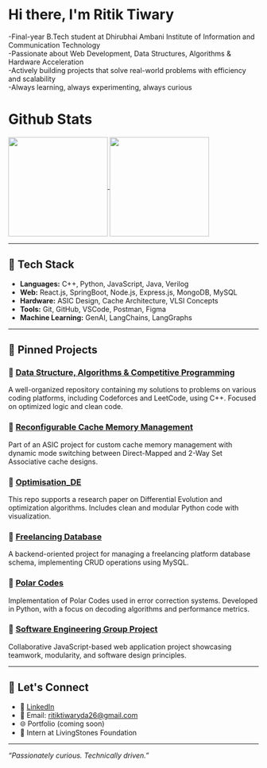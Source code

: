 # Hi there, I'm Ritik Tiwary

-Final-year B.Tech student at Dhirubhai Ambani Institute of Information and Communication Technology  
-Passionate about Web Development, Data Structures, Algorithms & Hardware Acceleration  
-Actively building projects that solve real-world problems with efficiency and scalability  
-Always learning, always experimenting, always curious 

# Github Stats

<a href="https://github.com/RitikTiwary519/github-readme-stats">
  <img height=200 align="center" src="https://github-readme-stats.vercel.app/api?username=RitikTiwary519&theme=dracula" />
</a>
<a href="https://github.com/RitikTiwary519/convoychat">
  <img height=200 align="center" src="https://github-readme-stats.vercel.app/api/top-langs?username=RitikTiwary519&layout=compact&langs_count=8&card_width=320&theme=dracula" />
</a>

---

## 🔧 Tech Stack

- **Languages:** C++, Python, JavaScript, Java, Verilog
- **Web:** React.js, SpringBoot, Node.js, Express.js, MongoDB, MySQL
- **Hardware:** ASIC Design, Cache Architecture, VLSI Concepts
- **Tools:** Git, GitHub, VSCode, Postman, Figma
- **Machine Learning:** GenAI, LangChains, LangGraphs

---

## 📌 Pinned Projects

### 🔹 [Data Structure, Algorithms & Competitive Programming](https://github.com/RitikTiwary519/Data-Structure-Algorithms-and-Competitive-Programming)
A well-organized repository containing my solutions to problems on various coding platforms, including Codeforces and LeetCode, using C++. Focused on optimized logic and clean code.

### 🔹 [Reconfigurable Cache Memory Management](https://github.com/RitikTiwary519/Reconfigurable-cache-memory-management)
Part of an ASIC project for custom cache memory management with dynamic mode switching between Direct-Mapped and 2-Way Set Associative cache designs.

### 🔹 [Optimisation_DE](https://github.com/RitikTiwary519/Optimisation_DE)
This repo supports a research paper on Differential Evolution and optimization algorithms. Includes clean and modular Python code with visualization.

### 🔹 [Freelancing Database](https://github.com/RitikTiwary519/freelancing_database)
A backend-oriented project for managing a freelancing platform database schema, implementing CRUD operations using MySQL.

### 🔹 [Polar Codes](https://github.com/RitikTiwary519/Polar-Codes)
Implementation of Polar Codes used in error correction systems. Developed in Python, with a focus on decoding algorithms and performance metrics.

### 🔹 [Software Engineering Group Project](https://github.com/JAINAM2210/Software-Engineering-Project)
Collaborative JavaScript-based web application project showcasing teamwork, modularity, and software design principles.

---

## 🤝 Let's Connect

- 💼 [LinkedIn](https://www.linkedin.com/in/ritiktiwary/)
- 📧 Email: ritiktiwaryda26@gmail.com
- 🌐 Portfolio (coming soon)
- 💼 Intern at LivingStones Foundation

---

_“Passionately curious. Technically driven.”_

